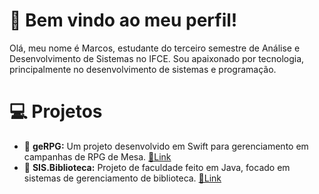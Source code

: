 # 👋 Bem vindo ao meu perfil!
Olá, meu nome é Marcos, estudante do terceiro semestre de Análise e Desenvolvimento de Sistemas no IFCE. Sou apaixonado por tecnologia, principalmente no desenvolvimento de sistemas e programação.

# 💻 Projetos
* 📜 **geRPG:** Um projeto desenvolvido em Swift para gerenciamento em campanhas de RPG de Mesa. [📎Link](https://github.com/MVNSouza/geRPG_project)
* 📘 **SIS.Biblioteca:** Projeto de faculdade feito em Java, focado em sistemas de gerenciamento de biblioteca. [📎Link](https://github.com/MVNSouza/SIS.Biblioteca)
